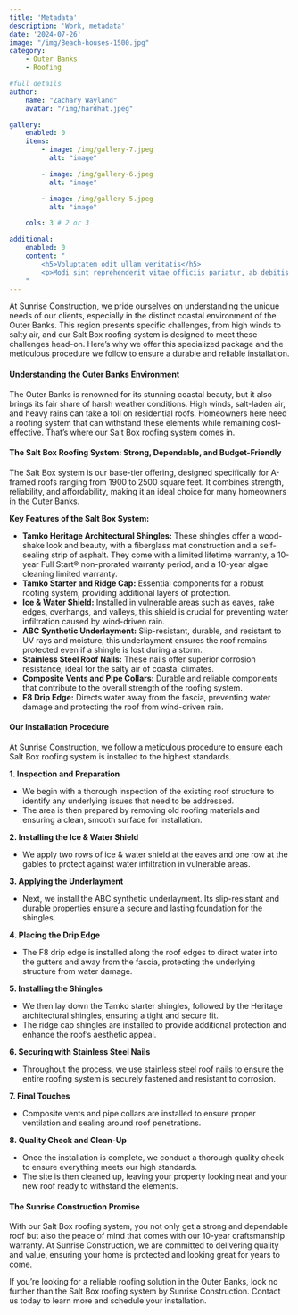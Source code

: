 ```yaml
---
title: 'Metadata'
description: 'Work, metadata'
date: '2024-07-26'
image: "/img/Beach-houses-1500.jpg"
category:
    - Outer Banks
    - Roofing

#full details
author:
    name: "Zachary Wayland"
    avatar: "/img/hardhat.jpeg"

gallery:
    enabled: 0
    items:
        - image: /img/gallery-7.jpeg
          alt: "image"

        - image: /img/gallery-6.jpeg
          alt: "image"

        - image: /img/gallery-5.jpeg
          alt: "image"

    cols: 3 # 2 or 3

additional:
    enabled: 0
    content: "
        <h5>Voluptatem odit ullam veritatis</h5>
        <p>Modi sint reprehenderit vitae officiis pariatur, ab debitis voluptate ea eius assumenda beatae, tempora, dolores deserunt, ipsam ipsum! Quod ipsam consequuntur distinctio velit sed ipsum quisquam, itaque placeat error non animi quam aut similique nulla ab. Quaerat dicta, dolores veritatis magnam quae aut omnis in porro.</p>
    "
---
```

At Sunrise Construction, we pride ourselves on understanding the unique needs of our clients, especially in the distinct coastal environment of the Outer Banks. This region presents specific challenges, from high winds to salty air, and our Salt Box roofing system is designed to meet these challenges head-on. Here’s why we offer this specialized package and the meticulous procedure we follow to ensure a durable and reliable installation.

#### Understanding the Outer Banks Environment

The Outer Banks is renowned for its stunning coastal beauty, but it also brings its fair share of harsh weather conditions. High winds, salt-laden air, and heavy rains can take a toll on residential roofs. Homeowners here need a roofing system that can withstand these elements while remaining cost-effective. That’s where our Salt Box roofing system comes in.

#### The Salt Box Roofing System: Strong, Dependable, and Budget-Friendly

The Salt Box system is our base-tier offering, designed specifically for A-framed roofs ranging from 1900 to 2500 square feet. It combines strength, reliability, and affordability, making it an ideal choice for many homeowners in the Outer Banks.

**Key Features of the Salt Box System:**

- **Tamko Heritage Architectural Shingles:** These shingles offer a wood-shake look and beauty, with a fiberglass mat construction and a self-sealing strip of asphalt. They come with a limited lifetime warranty, a 10-year Full Start® non-prorated warranty period, and a 10-year algae cleaning limited warranty.
- **Tamko Starter and Ridge Cap:** Essential components for a robust roofing system, providing additional layers of protection.
- **Ice & Water Shield:** Installed in vulnerable areas such as eaves, rake edges, overhangs, and valleys, this shield is crucial for preventing water infiltration caused by wind-driven rain.
- **ABC Synthetic Underlayment:** Slip-resistant, durable, and resistant to UV rays and moisture, this underlayment ensures the roof remains protected even if a shingle is lost during a storm.
- **Stainless Steel Roof Nails:** These nails offer superior corrosion resistance, ideal for the salty air of coastal climates.
- **Composite Vents and Pipe Collars:** Durable and reliable components that contribute to the overall strength of the roofing system.
- **F8 Drip Edge:** Directs water away from the fascia, preventing water damage and protecting the roof from wind-driven rain.

#### Our Installation Procedure

At Sunrise Construction, we follow a meticulous procedure to ensure each Salt Box roofing system is installed to the highest standards.

**1. Inspection and Preparation**
- We begin with a thorough inspection of the existing roof structure to identify any underlying issues that need to be addressed.
- The area is then prepared by removing old roofing materials and ensuring a clean, smooth surface for installation.

**2. Installing the Ice & Water Shield**
- We apply two rows of ice & water shield at the eaves and one row at the gables to protect against water infiltration in vulnerable areas.

**3. Applying the Underlayment**
- Next, we install the ABC synthetic underlayment. Its slip-resistant and durable properties ensure a secure and lasting foundation for the shingles.

**4. Placing the Drip Edge**
- The F8 drip edge is installed along the roof edges to direct water into the gutters and away from the fascia, protecting the underlying structure from water damage.

**5. Installing the Shingles**
- We then lay down the Tamko starter shingles, followed by the Heritage architectural shingles, ensuring a tight and secure fit.
- The ridge cap shingles are installed to provide additional protection and enhance the roof’s aesthetic appeal.

**6. Securing with Stainless Steel Nails**
- Throughout the process, we use stainless steel roof nails to ensure the entire roofing system is securely fastened and resistant to corrosion.

**7. Final Touches**
- Composite vents and pipe collars are installed to ensure proper ventilation and sealing around roof penetrations.

**8. Quality Check and Clean-Up**
- Once the installation is complete, we conduct a thorough quality check to ensure everything meets our high standards.
- The site is then cleaned up, leaving your property looking neat and your new roof ready to withstand the elements.

#### The Sunrise Construction Promise

With our Salt Box roofing system, you not only get a strong and dependable roof but also the peace of mind that comes with our 10-year craftsmanship warranty. At Sunrise Construction, we are committed to delivering quality and value, ensuring your home is protected and looking great for years to come.

If you’re looking for a reliable roofing solution in the Outer Banks, look no further than the Salt Box roofing system by Sunrise Construction. Contact us today to learn more and schedule your installation.
